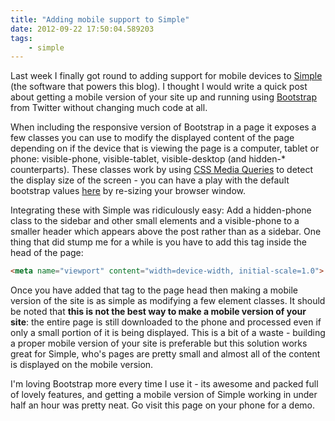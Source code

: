 ```yaml
---
title: "Adding mobile support to Simple"
date: 2012-09-22 17:50:04.589203
tags:
    - simple
---
```


Last week I finally got round to adding support for mobile devices to [Simple](https://github.com/orf/simple) (the software that powers this blog). I thought I would write a quick post about getting a mobile version of your site up and running using [Bootstrap](https://twitter.github.com/bootstrap/) from Twitter without changing much code at all.

When including the responsive version of Bootstrap in a page it exposes a few classes you can use to modify the displayed content of the page depending on if the device that is viewing the page is a computer, tablet or phone: visible-phone, visible-tablet, visible-desktop (and hidden-* counterparts). These classes work by using [CSS Media Queries](https://cssmediaqueries.com/) to detect the display size of the screen - you can have a play with the default bootstrap values [here](https://twitter.github.com/bootstrap/scaffolding.html#responsive) by re-sizing your browser window.

Integrating these with Simple was ridiculously easy: Add a hidden-phone class to the sidebar and other small elements and a visible-phone to a smaller header which appears above the post rather than as a sidebar. One thing that did stump me for a while is you have to add this tag inside the head of the page:

```html
<meta name="viewport" content="width=device-width, initial-scale=1.0">
```

Once you have added that tag to the page head then making a mobile version of the site is as simple as modifying a few element classes. It should be noted that __this is not the best way to make a mobile version of your site__: the entire page is still downloaded to the phone and processed even if only a small portion of it is being displayed. This is a bit of a waste - building a proper mobile version of your site is preferable but this solution works great for Simple, who's pages are pretty small and almost all of the content is displayed on the mobile version.

I'm loving Bootstrap more every time I use it - its awesome and packed full of lovely features, and getting a mobile version of Simple working in under half an hour was pretty neat. Go visit this page on your phone for a demo.
    